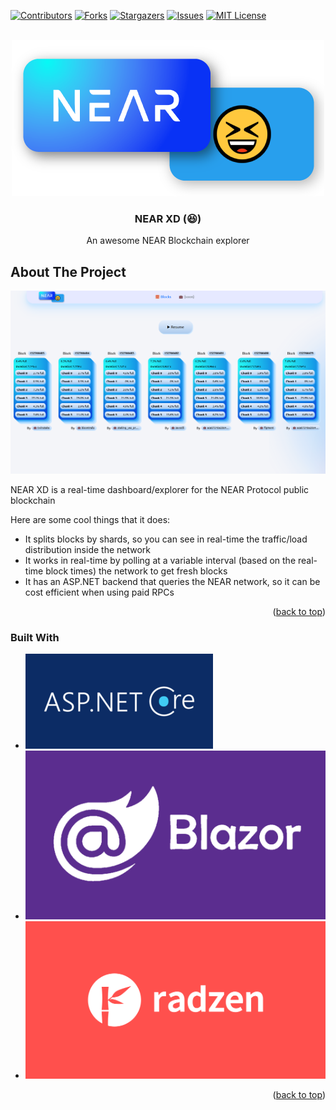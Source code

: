 <a id="readme-top"></a>

[![Contributors][contributors-shield]][contributors-url]
[![Forks][forks-shield]][forks-url]
[![Stargazers][stars-shield]][stars-url]
[![Issues][issues-shield]][issues-url]
[![MIT License][license-shield]][license-url]

<br />
<div align="center">
  <img src="Resources/NearXDLogo.png" alt="Logo">

  <h3 align="center">NEAR XD (😆)</h3>

  <p align="center">
    An awesome NEAR Blockchain explorer
    <br />
  </p>
</div>

## About The Project

![NEAR XD Dashboard][DashboardSS]

NEAR XD is a real-time dashboard/explorer for the NEAR Protocol public blockchain 

Here are some cool things that it does:
* It splits blocks by shards, so you can see in real-time the traffic/load distribution inside the network
* It works in real-time by polling at a variable interval (based on the real-time block times) the network to get fresh blocks
* It has an ASP.NET backend that queries the NEAR network, so it can be cost efficient when using paid RPCs

<p align="right">(<a href="#readme-top">back to top</a>)</p>

### Built With

* ![ASP.NET Core 6][AspNetLogo]
* ![Blazor][BlazorLogo]
* ![Radzen][RadzenLogo]

<p align="right">(<a href="#readme-top">back to top</a>)</p>

[DashboardSS]: Resources/Dashboard.png
[AspNetLogo]: Resources/AspNetLogo.png
[BlazorLogo]: Resources/BlazorLogo.png
[RadzenLogo]: Resources/RadzenLogo.png

[contributors-shield]: https://img.shields.io/github/contributors/defikush/NearCompanion.svg?style=for-the-badge
[contributors-url]: https://github.com/defikush/NearCompanion
[forks-shield]: https://img.shields.io/github/forks/contributors/defikush/NearCompanion.svg?style=for-the-badge
[forks-url]: https://github.com/defikush/NearCompanion/forks
[stars-shield]: https://img.shields.io/github/stars/contributors/defikush/NearCompanion.svg?style=for-the-badge
[stars-url]: https://github.com/defikush/NearCompanion
[issues-shield]: https://img.shields.io/github/issues/contributors/defikush/NearCompanion.svg?style=for-the-badge
[issues-url]: https://github.com/defikush/NearCompanion/issues
[license-shield]: https://img.shields.io/github/license/contributors/defikush/NearCompanion.svg?style=for-the-badge
[license-url]: https://github.com/defikush/NearCompanion
